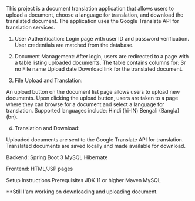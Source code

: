 This project is a document translation application that allows users to upload a document, choose a language for translation, and download the translated document. The application uses the Google Translate API for translation services.

1. User Authentication: 
Login page with user ID and password verification.
User credentials are matched from the database.

2. Document Management:
After login, users are redirected to a page with a table listing uploaded documents.
The table contains columns for:
Sr no
File name
Upload date
Download link for the translated document.

3. File Upload and Translation:

An upload button on the document list page allows users to upload new documents.
Upon clicking the upload button, users are taken to a page where they can browse for a document and select a language for translation.
Supported languages include:
Hindi (hi-IN)
Bengali (Bangla) (bn).

4. Translation and Download:

Uploaded documents are sent to the Google Translate API for translation.
Translated documents are saved locally and made available for download.

Backend:
Spring Boot 3
MySQL
Hibernate

Frontend:
HTML/JSP pages


Setup Instructions
Prerequisites
JDK 11 or higher
Maven
MySQL

**Still I'am working on downloading and uploading document.
